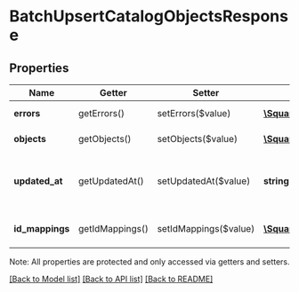 # BatchUpsertCatalogObjectsResponse

## Properties
Name | Getter | Setter | Type | Description | Notes
------------ | ------------- | ------------- | ------------- | ------------- | -------------
**errors** | getErrors() | setErrors($value) | [**\SquareConnect\Model\Error[]**](Error.md) | The set of [Error](#type-error)s encountered. | [optional] 
**objects** | getObjects() | setObjects($value) | [**\SquareConnect\Model\CatalogObject[]**](CatalogObject.md) | The created [CatalogObject](#type-catalogobject)s | [optional] 
**updated_at** | getUpdatedAt() | setUpdatedAt($value) | **string** | The database [timestamp](#workingwithdates) of this update in RFC 3339 format, e.g., \&quot;2016-09-04T23:59:33.123Z\&quot;. | [optional] 
**id_mappings** | getIdMappings() | setIdMappings($value) | [**\SquareConnect\Model\CatalogIdMapping[]**](CatalogIdMapping.md) | The mapping between client and server IDs for this Upsert. | [optional] 

Note: All properties are protected and only accessed via getters and setters.

[[Back to Model list]](../README.md#documentation-for-models) [[Back to API list]](../README.md#documentation-for-api-endpoints) [[Back to README]](../README.md)

